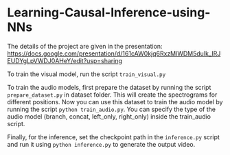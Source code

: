 # Learning-Causal-Inference-using-NNs

The details of the project are given in the presentation: https://docs.google.com/presentation/d/161cAW0kjq6RxzMlWDM5duIk_IRJEUDYgLpVWDJ0AHeY/edit?usp=sharing

To train the visual model, run the script `train_visual.py`

To train the audio models, first prepare the dataset by running the script `prepare_dataset.py` in dataset folder. This will create the spectrograms  for different positions.
Now you can use this dataset to train the audio model by running the script `python train_audio.py`. You can specify the type of the audio model (branch, concat, left_only, right_only) inside the train_audio script.

Finally, for the inference, set the checkpoint path in the `inference.py` script and run it using `python inference.py` to generate the output video.
